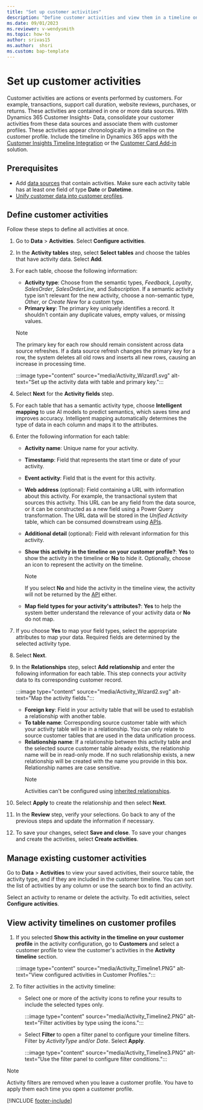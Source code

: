 ```yaml
---
title: "Set up customer activities"
description: "Define customer activities and view them in a timeline on customer profiles." 
ms.date: 09/01/2023
ms.reviewer: v-wendysmith
ms.topic: how-to
author: srivas15
ms.author:  shsri
ms.custom: bap-template
---
```


# Set up customer activities

Customer activities are actions or events performed by customers. For example, transactions, support call duration, website reviews, purchases, or returns. These activities are contained in one or more data sources. With Dynamics 365 Customer Insights- Data, consolidate your customer activities from these data sources and associate them with customer profiles. These activities appear chronologically in a timeline on the customer profile. Include the timeline in Dynamics 365 apps with the [Customer Insights Timeline Integration](activities-in-d365-timeline.md) or the [Customer Card Add-in](customer-card-add-in.md) solution.

## Prerequisites

- Add [data sources](data-sources.md) that contain activities. Make sure each activity table has at least one field of type **Date** or **Datetime**.
- [Unify customer data into customer profiles](data-unification.md).

## Define customer activities

Follow these steps to define all activities at once.

1. Go to **Data** > **Activities**. Select **Configure activities**.

1. In the **Activity tables** step, select **Select tables** and choose the tables that have activity data. Select **Add**.

1. For each table, choose the following information:

   - **Activity type**: Choose from the semantic types, *Feedback*, *Loyalty*, *SalesOrder*, *SalesOrderLine*, and *Subscription*. If a semantic activity type isn't relevant for the new activity, choose a non-semantic type, *Other*, or *Create New* for a custom type.
   - **Primary key**: The primary key uniquely identifies a record. It shouldn't contain any duplicate values, empty values, or missing values.

   > [!NOTE]
   > The primary key for each row should remain consistent across data source refreshes. If a data source refresh changes the primary key for a row, the system deletes all old rows and inserts all new rows, causing an increase in processing time.

   :::image type="content" source="media/Activity_Wizard1.svg" alt-text="Set up the activity data with table and primary key.":::

1. Select **Next** for the **Activity fields** step.

1. For each table that has a semantic activity type, choose **Intelligent mapping** to use AI models to predict semantics, which saves time and improves accuracy. Intelligent mapping automatically determines the type of data in each column and maps it to the attributes.

1. Enter the following information for each table:

   - **Activity name**: Unique name for your activity.
   - **Timestamp**: Field that represents the start time or date of your activity.
   - **Event activity**: Field that is the event for this activity.
   - **Web address** (optional): Field containing a URL with information about this activity. For example, the transactional system that sources this activity. This URL can be any field from the data source, or it can be constructed as a new field using a Power Query transformation. The URL data will be stored in the *Unified Activity* table, which can be consumed downstream using [APIs](apis.md).
   - **Additional detail** (optional): Field with relevant information for this activity.
   - **Show this activity in the timeline on your customer profile?**: **Yes** to show the activity in the timeline or **No** to hide it. Optionally, choose an icon to represent the activity on the timeline.
     > [!NOTE]
     > If you select **No** and hide the activity in the timeline view, the activity will not be returned by the [API](apis.md) either.

   - **Map field types for your activity's attributes?**: **Yes** to help the system better understand the relevance of your activity data or **No** do not map.

1. If you choose **Yes** to map your field types, select the appropriate attributes to map your data. Required fields are determined by the selected activity type.

1. Select **Next**.

1. In the **Relationships** step, select **Add relationship** and enter the following information for each table. This step connects your activity data to its corresponding customer record.  

   :::image type="content" source="media/Activity_Wizard2.svg" alt-text="Map the activity fields.":::

   - **Foreign key**: Field in your activity table that will be used to establish a relationship with another table.
   - **To table name**: Corresponding source customer table with which your activity table will be in a relationship. You can only relate to source customer tables that are used in the data unification process.
   - **Relationship name**: If a relationship between this activity table and the selected source customer table already exists, the relationship name will be in read-only mode. If no such relationship exists, a new relationship will be created with the name you provide in this box. Relationship names are case sensitive.
     > [!NOTE]
     > Activities can't be configured using [inherited relationships](relationships.md#non-editable-system-relationships).

1. Select **Apply** to create the relationship and then select **Next**.

1. In the **Review** step, verify your selections. Go back to any of the previous steps and update the information if necessary.

1. To save your changes, select **Save and close**. To save your changes and create the activities, select **Create activities**.

## Manage existing customer activities

Go to **Data** > **Activities** to view your saved activities, their source table, the activity type, and if they are included in the customer timeline. You can sort the list of activities by any column or use the search box to find an activity.

Select an activity to rename or delete the activity. To edit activities, select **Configure activities**.

## View activity timelines on customer profiles

1. If you selected **Show this activity in the timeline on your customer profile** in the activity configuration, go to **Customers** and select a customer profile to view the customer's activities in the **Activity timeline** section.

   :::image type="content" source="media/Activity_Timeline1.PNG" alt-text="View configured activities in Customer Profiles.":::

1. To filter activities in the activity timeline:

   - Select one or more of the activity icons to refine your results to include the selected types only.

     :::image type="content" source="media/Activity_Timeline2.PNG" alt-text="Filter activities by type using the icons.":::

   - Select **Filter** to open a filter panel to configure your timeline filters. Filter by *ActivityType* and/or *Date*. Select **Apply**.

     :::image type="content" source="media/Activity_Timeline3.PNG" alt-text="Use the filter panel to configure filter conditions.":::

> [!NOTE]
> Activity filters are removed when you leave a customer profile. You have to apply them each time you open a customer profile.

[!INCLUDE [footer-include](includes/footer-banner.md)]
